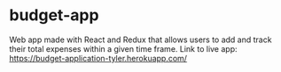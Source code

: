 # budget-app
Web app made with React and Redux that allows users to add and track their total expenses within a given time frame.
Link to live app:
https://budget-application-tyler.herokuapp.com/
